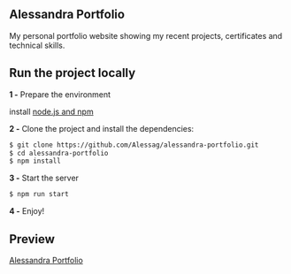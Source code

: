 ## Alessandra Portfolio

My personal portfolio website showing my recent projects, certificates and technical skills.

## Run the project locally

**1 -** Prepare the environment

install [node.js and npm](https://docs.npmjs.com/downloading-and-installing-node-js-and-npm)

**2 -** Clone the project and install the dependencies:

```sh
$ git clone https://github.com/Alessag/alessandra-portfolio.git
$ cd alessandra-portfolio
$ npm install
```

**3 -** Start the server

```sh
$ npm run start
```

**4 -** Enjoy!

## Preview

[Alessandra Portfolio](https://alessandra-portfolio.web.app/)
